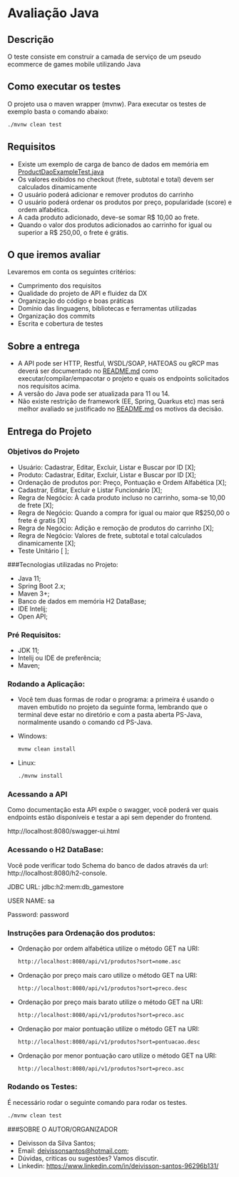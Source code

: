 # Avaliação Java


## Descrição

  O teste consiste em construir a camada de serviço de um pseudo ecommerce de games mobile utilizando Java

## Como executar os testes
  
  O projeto usa o maven wrapper (mvnw).
  Para executar os testes de exemplo basta o comando abaixo:
  ```sh
  ./mvnw clean test
  ```

## Requisitos

  - Existe um exemplo de carga de banco de dados em memória em [ProductDaoExampleTest.java](./src/test/java/br/com/supera/game/store/ProductDaoExampleTest.java)
  - Os valores exibidos no checkout (frete, subtotal e total) devem ser calculados dinamicamente
  - O usuário poderá adicionar e remover produtos do carrinho
  - O usuário poderá ordenar os produtos por preço, popularidade (score) e ordem alfabética.
  - A cada produto adicionado, deve-se somar R$ 10,00 ao frete.
  - Quando o valor dos produtos adicionados ao carrinho for igual ou superior a R$ 250,00, o frete é grátis.

## O que iremos avaliar

Levaremos em conta os seguintes critérios:

  - Cumprimento dos requisitos
  - Qualidade do projeto de API e fluidez da DX
  - Organização do código e boas práticas
  - Domínio das linguagens, bibliotecas e ferramentas utilizadas
  - Organização dos commits
  - Escrita e cobertura de testes

## Sobre a entrega

  - A API pode ser HTTP, Restful, WSDL/SOAP, HATEOAS ou gRCP mas deverá ser documentado no [README.md](./README.md) como executar/compilar/empacotar o projeto e quais os endpoints solicitados nos requisitos acima. 
  - A versão do Java pode ser atualizada para 11 ou 14.
  - Não existe restrição de framework (EE, Spring, Quarkus etc) mas será melhor avaliado se justificado no [README.md](./README.md) os motivos da decisão.

## Entrega do Projeto

### Objetivos do Projeto
- Usuário: Cadastrar, Editar, Excluir, Listar e Buscar por ID [X];
- Produto: Cadastrar, Editar, Excluir, Listar e Buscar por ID [X];
- Ordenação de produtos por: Preço, Pontuação e Ordem Alfabética [X];
- Cadastrar, Editar, Excluir e Listar Funcionário [X];
- Regra de Negócio: À cada produto incluso no carrinho, soma-se 10,00 de frete [X];
- Regra de Negócio: Quando a compra for igual ou maior que R$250,00 o frete é gratis [X]
- Regra de Negócio: Adição e remoção de produtos do carrinho [X];
- Regra de Negócio: Valores de frete, subtotal e total calculados dinamicamente [X];
- Teste Unitário [ ];

###Tecnologias utilizadas no Projeto:
- Java 11;
- Spring Boot 2.x;
- Maven 3+;
- Banco de dados em memória H2 DataBase;
- IDE Intelij;
- Open API;

### Pré Requisitos:
- JDK 11;
- Intelij ou IDE de preferência;
- Maven;

### Rodando a Aplicação: 
- Você tem duas formas de rodar o programa: a primeira é usando o maven embutido no projeto da seguinte forma, lembrando que o terminal deve estar no diretório e com a pasta aberta PS-Java, 
normalmente usando o comando cd PS-Java.


- Windows:
  ```sh
  mvnw clean install
  ```
- Linux:
  ```sh
  ./mvnw install
  ```
  
### Acessando a API
Como documentação esta API expõe o swagger, você poderá ver quais endpoints estão disponíveis e testar a api sem depender do frontend.

http://localhost:8080/swagger-ui.html

### Acessando o H2 DataBase:
Você pode verificar todo Schema do banco de dados através da url: http://localhost:8080/h2-console.

JDBC URL: jdbc:h2:mem:db_gamestore

USER NAME: sa

Password: password

### Instruções para Ordenação dos produtos:
- Ordenação por ordem alfabética utilize o método GET na URI:
  ```sh
  http://localhost:8080/api/v1/produtos?sort=nome.asc
  ```
- Ordenação por preço mais caro utilize o método GET na URI:
  ```sh
  http://localhost:8080/api/v1/produtos?sort=preco.desc
  ```
- Ordenação por preço mais barato utilize o método GET na URI:
  ```sh
  http://localhost:8080/api/v1/produtos?sort=preco.asc
  ```
- Ordenação por maior pontuação utilize o método GET na URI:
  ```sh
  http://localhost:8080/api/v1/produtos?sort=pontuacao.desc
  ```
- Ordenação por menor pontuação caro utilize o método GET na URI:
  ```sh
  http://localhost:8080/api/v1/produtos?sort=preco.asc
  ```
  

### Rodando os Testes:

É necessário rodar o seguinte comando para rodar os testes.

  ```sh
  ./mvnw clean test
  ```

###SOBRE O AUTOR/ORGANIZADOR
- Deivisson da Silva Santos;
- Email: deivissonsantos@hotmail.com;
- Dúvidas, criticas ou sugestões? Vamos discutir. 
- Linkedin: https://www.linkedin.com/in/deivisson-santos-96296b131/

